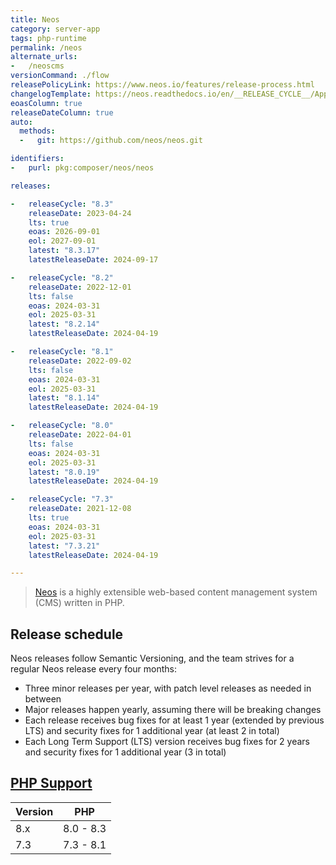 ```yaml
---
title: Neos
category: server-app
tags: php-runtime
permalink: /neos
alternate_urls:
-   /neoscms
versionCommand: ./flow
releasePolicyLink: https://www.neos.io/features/release-process.html
changelogTemplate: https://neos.readthedocs.io/en/__RELEASE_CYCLE__/Appendixes/ChangeLogs/{{"__LATEST__" | replace:'.',''}}.html
eoasColumn: true
releaseDateColumn: true
auto:
  methods:
  -   git: https://github.com/neos/neos.git

identifiers:
-   purl: pkg:composer/neos/neos

releases:

-   releaseCycle: "8.3"
    releaseDate: 2023-04-24
    lts: true
    eoas: 2026-09-01
    eol: 2027-09-01
    latest: "8.3.17"
    latestReleaseDate: 2024-09-17

-   releaseCycle: "8.2"
    releaseDate: 2022-12-01
    lts: false
    eoas: 2024-03-31
    eol: 2025-03-31
    latest: "8.2.14"
    latestReleaseDate: 2024-04-19

-   releaseCycle: "8.1"
    releaseDate: 2022-09-02
    lts: false
    eoas: 2024-03-31
    eol: 2025-03-31
    latest: "8.1.14"
    latestReleaseDate: 2024-04-19

-   releaseCycle: "8.0"
    releaseDate: 2022-04-01
    lts: false
    eoas: 2024-03-31
    eol: 2025-03-31
    latest: "8.0.19"
    latestReleaseDate: 2024-04-19

-   releaseCycle: "7.3"
    releaseDate: 2021-12-08
    lts: true
    eoas: 2024-03-31
    eol: 2025-03-31
    latest: "7.3.21"
    latestReleaseDate: 2024-04-19

---
```


> [Neos](https://www.neos.io) is a highly extensible web-based content management system (CMS) written in PHP.

## Release schedule

Neos releases follow Semantic Versioning, and the team strives for a regular Neos release every four months:

- Three minor releases per year, with patch level releases as needed in between
- Major releases happen yearly, assuming there will be breaking changes
- Each release receives bug fixes for at least 1 year (extended by previous LTS) and security fixes for 1 additional year (at least 2 in total)
- Each Long Term Support (LTS) version receives bug fixes for 2 years and security fixes for 1 additional year (3 in total)

## [PHP Support](https://docs.neos.io/guide/installation-development-setup/system-requirements)

| Version | PHP       |
|---------|-----------|
| 8.x     | 8.0 - 8.3 |
| 7.3     | 7.3 - 8.1 |
